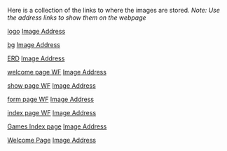 Here is a collection of the links to where the images are stored. 
*Note: Use the address links to show them on the webpage*

[logo](https://imgur.com/a/LwPWeev) [Image Address](https://i.imgur.com/LNADoYI.png)

[bg](https://imgur.com/a/nY5O80r) [Image Address](https://i.imgur.com/PFHSwNF.jpg)

[ERD](https://imgur.com/a/4h2otNl) [Image Address](https://i.imgur.com/rWumEFC.png)

[welcome page WF](https://imgur.com/a/AyZPa2q) [Image Address](https://i.imgur.com/TSXHwYX.png)

[show page WF](https://imgur.com/a/53hgTKl) [Image Address](https://i.imgur.com/wFd1MRs.png)

[form page WF](https://imgur.com/a/iYwmCKK) [Image Address](https://i.imgur.com/kEnw0Vu.png)

[index page WF](https://imgur.com/a/9hlUqB1) [Image Address](https://i.imgur.com/Jcmt7SO.png)

[Games Index page](https://imgur.com/a/RDlplgr) [Image Address](https://i.imgur.com/vcdaMlm.jpg)

[Welcome Page](https://imgur.com/a/Of6cti1) [Image Address](https://i.imgur.com/YKebfGv.png)